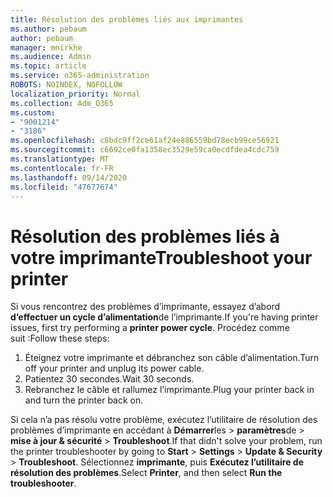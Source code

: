 ```yaml
---
title: Résolution des problèmes liés aux imprimantes
ms.author: pebaum
author: pebaum
manager: mnirkhe
ms.audience: Admin
ms.topic: article
ms.service: o365-administration
ROBOTS: NOINDEX, NOFOLLOW
localization_priority: Normal
ms.collection: Adm_O365
ms.custom:
- "9001214"
- "3186"
ms.openlocfilehash: c8bdc9ff2ce61af24e886559bd78ecb99ce56921
ms.sourcegitcommit: c6692ce0fa1358ec3529e59ca0ecdfdea4cdc759
ms.translationtype: MT
ms.contentlocale: fr-FR
ms.lasthandoff: 09/14/2020
ms.locfileid: "47677674"
---
```

# <a name="troubleshoot-your-printer"></a><span data-ttu-id="b3724-102">Résolution des problèmes liés à votre imprimante</span><span class="sxs-lookup"><span data-stu-id="b3724-102">Troubleshoot your printer</span></span>

<span data-ttu-id="b3724-103">Si vous rencontrez des problèmes d’imprimante, essayez d’abord **d’effectuer un cycle d’alimentation**de l’imprimante.</span><span class="sxs-lookup"><span data-stu-id="b3724-103">If you're having printer issues, first try performing a **printer power cycle**.</span></span> <span data-ttu-id="b3724-104">Procédez comme suit :</span><span class="sxs-lookup"><span data-stu-id="b3724-104">Follow these steps:</span></span>

1. <span data-ttu-id="b3724-105">Éteignez votre imprimante et débranchez son câble d’alimentation.</span><span class="sxs-lookup"><span data-stu-id="b3724-105">Turn off your printer and unplug its power cable.</span></span>
2. <span data-ttu-id="b3724-106">Patientez 30 secondes.</span><span class="sxs-lookup"><span data-stu-id="b3724-106">Wait 30 seconds.</span></span>
3. <span data-ttu-id="b3724-107">Rebranchez le câble et rallumez l’imprimante.</span><span class="sxs-lookup"><span data-stu-id="b3724-107">Plug your printer back in and turn the printer back on.</span></span>

<span data-ttu-id="b3724-108">Si cela n’a pas résolu votre problème, exécutez l’utilitaire de résolution des problèmes d’imprimante en accédant à **Démarrer**les  >  **paramètres**de  >  **mise à jour & sécurité**  >  **Troubleshoot**.</span><span class="sxs-lookup"><span data-stu-id="b3724-108">If that didn't solve your problem, run the printer troubleshooter by going to **Start** > **Settings** > **Update & Security** > **Troubleshoot**.</span></span> <span data-ttu-id="b3724-109">Sélectionnez **imprimante**, puis **Exécutez l’utilitaire de résolution des problèmes**.</span><span class="sxs-lookup"><span data-stu-id="b3724-109">Select **Printer**, and then select **Run the troubleshooter**.</span></span>